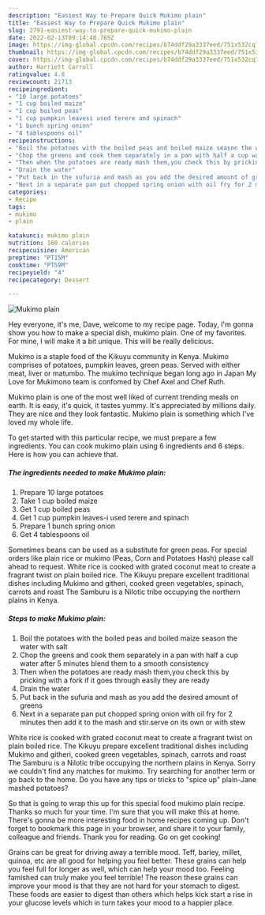 ```yaml
---
description: "Easiest Way to Prepare Quick Mukimo plain"
title: "Easiest Way to Prepare Quick Mukimo plain"
slug: 2791-easiest-way-to-prepare-quick-mukimo-plain
date: 2022-02-13T09:14:40.765Z
image: https://img-global.cpcdn.com/recipes/b74ddf29a3337eed/751x532cq70/mukimo-plain-recipe-main-photo.jpg
thumbnail: https://img-global.cpcdn.com/recipes/b74ddf29a3337eed/751x532cq70/mukimo-plain-recipe-main-photo.jpg
cover: https://img-global.cpcdn.com/recipes/b74ddf29a3337eed/751x532cq70/mukimo-plain-recipe-main-photo.jpg
author: Harriett Carroll
ratingvalue: 4.8
reviewcount: 21713
recipeingredient:
- "10 large potatoes"
- "1 cup boiled maize"
- "1 cup boiled peas"
- "1 cup pumpkin leavesi used terere and spinach"
- "1 bunch spring onion"
- "4 tablespoons oil"
recipeinstructions:
- "Boil the potatoes with the boiled peas and boiled maize season the water with salt"
- "Chop the greens and cook them separately in a pan with half a cup water after 5 minutes blend them to a smooth consistency"
- "Then when the potatoes are ready mash them,you check this by pricking with a fork if it goes through easily they are ready"
- "Drain the water"
- "Put back in the sufuria and mash as you add the desired amount of greens"
- "Next in a separate pan put chopped spring onion with oil fry for 2 minutes then add it to the mash and stir.serve on its own or with stew"
categories:
- Recipe
tags:
- mukimo
- plain

katakunci: mukimo plain 
nutrition: 160 calories
recipecuisine: American
preptime: "PT15M"
cooktime: "PT59M"
recipeyield: "4"
recipecategory: Dessert

---
```



![Mukimo plain](https://img-global.cpcdn.com/recipes/b74ddf29a3337eed/751x532cq70/mukimo-plain-recipe-main-photo.jpg)

Hey everyone, it's me, Dave, welcome to my recipe page. Today, I'm gonna show you how to make a special dish, mukimo plain. One of my favorites. For mine, I will make it a bit unique. This will be really delicious.

Mukimo is a staple food of the Kikuyu community in Kenya. Mukimo comprises of potatoes, pumpkin leaves, green peas. Served with either meat, liver or matumbo. The mukimo technique began long ago in Japan My Love for Mukimono team is confomed by Chef Axel and Chef Ruth.

Mukimo plain is one of the most well liked of current trending meals on earth. It is easy, it's quick, it tastes yummy. It's appreciated by millions daily. They are nice and they look fantastic. Mukimo plain is something which I've loved my whole life.


To get started with this particular recipe, we must prepare a few ingredients. You can cook mukimo plain using 6 ingredients and 6 steps. Here is how you can achieve that.

<!--inarticleads1-->

##### The ingredients needed to make Mukimo plain:

1. Prepare 10 large potatoes
1. Take 1 cup boiled maize
1. Get 1 cup boiled peas
1. Get 1 cup pumpkin leaves-i used terere and spinach
1. Prepare 1 bunch spring onion
1. Get 4 tablespoons oil


Sometimes beans can be used as a substitute for green peas. For special orders like plain rice or mukimo (Peas, Corn and Potatoes Hash) please call ahead to request. White rice is cooked with grated coconut meat to create a fragrant twist on plain boiled rice. The Kikuyu prepare excellent traditional dishes including Mukimo and githeri, cooked green vegetables, spinach, carrots and roast The Samburu is a Nilotic tribe occupying the northern plains in Kenya. 

<!--inarticleads2-->

##### Steps to make Mukimo plain:

1. Boil the potatoes with the boiled peas and boiled maize season the water with salt
1. Chop the greens and cook them separately in a pan with half a cup water after 5 minutes blend them to a smooth consistency
1. Then when the potatoes are ready mash them,you check this by pricking with a fork if it goes through easily they are ready
1. Drain the water
1. Put back in the sufuria and mash as you add the desired amount of greens
1. Next in a separate pan put chopped spring onion with oil fry for 2 minutes then add it to the mash and stir.serve on its own or with stew


White rice is cooked with grated coconut meat to create a fragrant twist on plain boiled rice. The Kikuyu prepare excellent traditional dishes including Mukimo and githeri, cooked green vegetables, spinach, carrots and roast The Samburu is a Nilotic tribe occupying the northern plains in Kenya. Sorry we couldn&#39;t find any matches for mukimo. Try searching for another term or go back to the home. Do you have any tips or tricks to &#34;spice up&#34; plain-Jane mashed potatoes? 

So that is going to wrap this up for this special food mukimo plain recipe. Thanks so much for your time. I'm sure that you will make this at home. There's gonna be more interesting food in home recipes coming up. Don't forget to bookmark this page in your browser, and share it to your family, colleague and friends. Thank you for reading. Go on get cooking!

Grains can be great for driving away a terrible mood. Teff, barley, millet, quinoa, etc are all good for helping you feel better. These grains can help you feel full for longer as well, which can help your mood too. Feeling famished can truly make you feel terrible! The reason these grains can improve your mood is that they are not hard for your stomach to digest. These foods are easier to digest than others which helps kick start a rise in your glucose levels which in turn takes your mood to a happier place.

